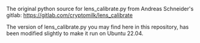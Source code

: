 The original python source for lens_calibrate.py from Andreas Schneider's gitlab:
https://gitlab.com/cryptomilk/lens_calibrate

The version of lens_calibrate.py you may find here in this repository,
has been modified slightly to make it run on Ubuntu 22.04.
